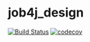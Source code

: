 # job4j_design
[![Build Status](https://travis-ci.com/AlexanderBanar/job4j_design.svg?branch=master)](https://travis-ci.com/AlexanderBanar/job4j_design)
[![codecov](https://codecov.io/gh/AlexanderBanar/job4j_design/branch/master/graph/badge.svg?token=5HL963X7GN)](https://codecov.io/gh/AlexanderBanar/job4j_design)